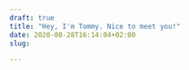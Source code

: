```yaml
---
draft: true
title: "Hey, I'm Tommy. Nice to meet you!"
date: 2020-08-28T16:14:04+02:00
slug:

---
```


